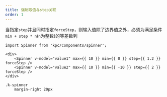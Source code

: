 ```yaml
---
title: 强制取值与step关联
order: 1
---
```


当指定`step`并且同时指定`forceStep`，则输入值除了边界值之外，必须为满足条件`min + step * n`(`n`为整数)的等差数列

```vdt
import Spinner from 'kpc/components/spinner';

<div>
    <Spinner v-model="value1" max={{ 10 }} min={{ 0 }} step={{ 1.2 }} forceStep />
    <Spinner v-model="value2" max={{ 10 }} min={{ -10 }} step={{ 2 }} forceStep />
</div>
```

```styl
.k-spinner
    margin-right 20px
```
